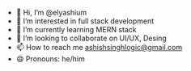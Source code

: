 - 👋 Hi, I’m @elyashium
- 👀 I’m interested in full stack development 
- 🌱 I’m currently learning MERN stack
- 💞️ I’m looking to collaborate on UI/UX, Desing
- 📫 How to reach me ashishsinghlogic@gmail.com
- 😄 Pronouns: he/him

<!---
elyashium/elyashium is a ✨ special ✨ repository because its `README.md` (this file) appears on your GitHub profile.
You can click the Preview link to take a look at your changes.
--->
